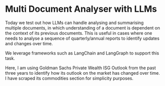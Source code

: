 # Multi Document Analyser with LLMs

Today we test out how LLMs can handle analysing and summarising multiple documents, in which understanding of a document is dependent on the context of its previous documents. 
This is useful in cases where one needs to analyse a sequence of quarterly/annual reports to identify updates and changes over time.

We leverage frameworks such as LangChain and LangGraph to support this task.

Here, I am using Goldman Sachs Private Wealth ISG Outlook from the past three years to identify how its outlook on the market has changed over time. I have scraped its commodities section for simplicity purposes.
